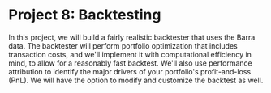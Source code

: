 # Project 8: Backtesting

In this project, we will build a fairly realistic backtester that uses the Barra data. The backtester will perform portfolio optimization that includes transaction costs, and we'll implement it with computational efficiency in mind, to allow for a reasonably fast backtest. We'll also use performance attribution to identify the major drivers of your portfolio's profit-and-loss (PnL). We will have the option to modify and customize the backtest as well.
